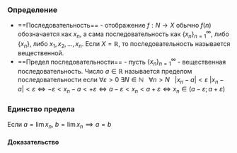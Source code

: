 ### Определение
* ==Последовательность== - отображение $f:N \to X$ обычно $f(n)$ обозначается как $x_{n}$, а сама последовательность как $\{ x_{n} \}_{n=1}^\infty$, либо $\{ x_{n} \}$, либо $x_{1},x_{2},\dots,x_{n}$. Если $X=\mathbb R$, то последовательность называется вещественной.
* ==Предел последовательности== - пусть $\{ x_{n} \}_{n=1}^\infty$ - вещественная последовательность. Число $a \in \mathbb R$ называется пределом последовательности если $\forall \varepsilon > 0 \ \exists N \in \mathbb N \ \ \ \forall n > N \ \ \ |x_{n}-a|< \varepsilon$ 
  $|x_{n}-a| < \varepsilon \Longleftrightarrow -\varepsilon < x_{n}-a<+\varepsilon \Longleftrightarrow a-\varepsilon < x_{n} <a+\varepsilon \Longleftrightarrow x_{n} \in(a-\varepsilon; a+\varepsilon)$

### Единство предела
Если $a=\lim x_{n}, \ b=\lim x_{n} \implies a=b$

#### Доказательство
